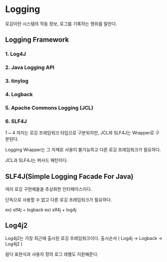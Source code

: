 # Logging

로깅이란 시스템의 작동 정보, 로그를 기록하는 행위를 말한다.

## Logging Framework

### 1. Log4J

### 2. Java Logging API

### 3. tinylog

### 4. Logback

### 5. Apache Commons Logging (JCL)

### 6. SLF4J

1 ~ 4 까지는 로깅 프레임워크 타입으로 구분되지만, JCL와 SLF4J는 Wrapper로 구분된다.

Logging Wrapper는 그 자체로 사용이 불가능하고 다른 로깅 프레임워크가 필요하다.

JCL과 SLF4J는 퍼사드 패턴이다.

## SLF4J(Simple Logging Facade For Java)

여러 로깅 구현체들을 추상화한 인터페이스이다.

단독으로 사용할 수 없고 다른 로깅 프레임워크가 필요하다.

ex) slf4j + logback
ex) slf4j + log4j

## Log4j2

Log4j2는 가장 최근에 출시된 로깅 프레임워크이다. 출시순서 ( Log4j -> Logback -> Log4j2 )

람다 표현식과 사용자 정의 로그 레벨도 지원해준다.
